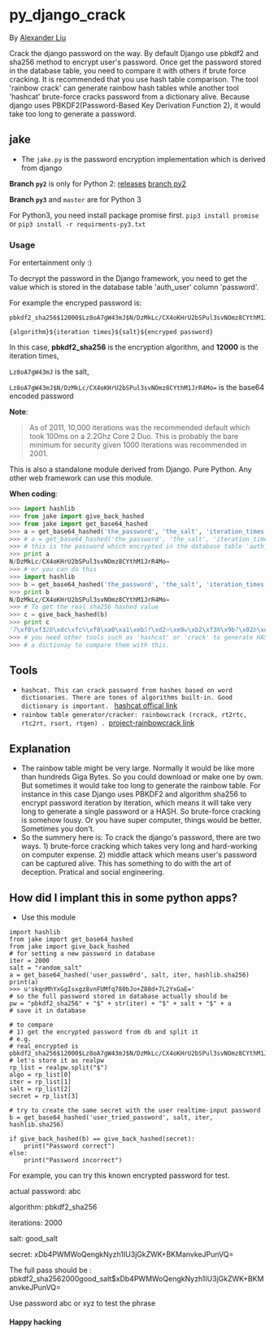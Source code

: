 py_django_crack
===============

By [Alexander Liu](https://github.com/xros)

Crack the django password on the way. By default Django use pbkdf2 and sha256 method to encrypt user's password. Once get the password stored in the database table, you need to compare it with others if brute force cracking. It is recommended that you use hash table comparison. The tool 'rainbow crack' can generate rainbow hash tables while another tool 'hashcat' brute-force cracks password from a dictionary alive. Because django uses PBKDF2(Password-Based Key Derivation Function 2), it would take too long to generate a password. 

## jake
* The ```jake.py``` is the password encryption implementation which is derived from django

**Branch `py2`** is only for Python 2: [releases](https://github.com/xros/py_django_crack/releases/tag/py2fixed) [branch py2](https://github.com/xros/py_django_crack/tree/py2)

**Branch `py3`** and `master` are for Python 3

For Python3, you need install package promise first. `pip3 install promise` or `pip3 install -r requirments-py3.txt`

### Usage

For entertainment only :)

To decrypt the password in the Django framework, you need to get the value which is stored in the database table 'auth_user' column 'password'.

For example the encryped password is:

    pbkdf2_sha256$12000$Lz8oA7gW43mJ$N/DzMkLc/CX4oKHrU2bSPul3svNOmz8CYthM1JrR4Mo=

    {algorithm}${iteration times}${salt}${encryped password}

In this case, **pbkdf2_sha256** is the encryption algorithm, and **12000** is the iteration times, 

`Lz8oA7gW43mJ` is the salt, 

`Lz8oA7gW43mJ$N/DzMkLc/CX4oKHrU2bSPul3svNOmz8CYthM1JrR4Mo=`  is the base64 encoded password

**Note**:

> As of 2011, 10,000 iterations was the recommended default which
> took 100ms on a 2.2Ghz Core 2 Duo. This is probably the bare
> minimum for security given 1000 iterations was recommended in 2001.

This is also a standalone module derived from Django. Pure Python. Any other web framework can use this module.

**When coding**:

```python
>>> import hashlib
>>> from jake import give_back_hashed
>>> from jake import get_base64_hashed
>>> a = get_base64_hashed('the_password', 'the_salt', 'iteration_times', 'the_hashlib_digest_object(the algorithm)')
>>> # a = get_base64_hashed('the_password', 'the_salt', 'iteration_times', hashlib.sha256)
>>> # this is the password which encrypted in the database table 'auth_user' column 'password'
>>> print a
N/DzMkLc/CX4oKHrU2bSPul3svNOmz8CYthM1JrR4Mo=
>>> # or you can do this
>>> import hashlib
>>> b = get_base64_hashed('the_password', 'the_salt', 'iteration_times', hashlib.sha256)
>>> print b
N/DzMkLc/CX4oKHrU2bSPul3svNOmz8CYthM1JrR4Mo=
>>> # To get the real sha256 hashed value
>>> c = give_back_hashed(b)
>>> print c
'7\xf0\xf32B\xdc\xfc%\xf8\xa0\xa1\xebSf\xd2>\xe9w\xb2\xf3N\x9b?\x02b\xd8L\xd4\x9a\xd1\xe0\xca'
>>> # you need other tools such as 'hashcat' or 'crack' to generate HASHes from 
>>> # a dictionay to compare them with this.
```

Tools
-----
* ```hashcat. This can crack password from hashes based on word dictionaries. There are tones of algorithms built-in. Good dictionary is important. ``` <a href="http://www.hashcat.net/" target="_blank">hashcat offical link</a>
* ```rainbow table generator/cracker: rainbowcrack (rcrack, rt2rtc, rtc2rt, rsort, rtgen) . ```<a href="http://project-rainbowcrack.com" target="_blank">project-rainbowcrack link</a>

Explanation
------------
* The rainbow table might be very large. Normally it would be like more than hundreds Giga Bytes. So you could download or make one by own. But sometimes it would take too long to generate the rainbow table. For instance in this case Django uses PBKDF2 and algorithm sha256 to encrypt password iteration by iteration, which means it will take very long to generate a single password or a HASH. So brute-force cracking is somehow lousy. Or you have super computer, things would be better. Sometimes you don't.
* So the summery here is:  To crack the django's password, there are two ways. 1) brute-force cracking which takes very long and hard-working on computer expense. 2) middle attack which means user's password can be captured alive. This has something to do with the art of deception. Pratical and social engineering.


How did I implant this in some python apps?
-------------------------------------------

* Use this module
```python2
import hashlib
from jake import get_base64_hashed
from jake import give_back_hashed
# for setting a new password in database
iter = 2000
salt = "random_salt"
a = get_base64_hashed('user_passw0rd', salt, iter, hashlib.sha256)
print(a)
>>> u'skqnMhYxGgIsxgz8vnFUMfq780bJo+Z88d+7L2YxGaE='
# so the full password stored in database actually should be
pw = "pbkdf2_sha256" + "$" + str(iter) + "$" + salt + "$" + a
# save it in database

# to compare
# 1) get the encrypted password from db and split it
# e.g. 
# real_encrypted is  pbkdf2_sha256$12000$Lz8oA7gW43mJ$N/DzMkLc/CX4oKHrU2bSPul3svNOmz8CYthM1JrR4Mo=
# let's store it as realpw
rp_list = realpw.split("$")
algo = rp_list[0]
iter = rp_list[1]
salt = rp_list[2]
secret = rp_list[3]

# try to create the same secret with the user realtime-input password
b = get_base64_hashed('user_tried_password', salt, iter, hashlib.sha256)

if give_back_hashed(b) == give_back_hashed(secret):
    print("Password correct")
else:
    print("Password incorrect")
```

For example, you can try this known encrypted password for test.

actual password: abc

algorithm: pbkdf2_sha256

iterations: 2000

salt: good_salt

secret: xDb4PWMWoQengkNyzh1IU3jGkZWK+BKManvkeJPunVQ=

The full pass should be :   pbkdf2_sha256$2000$good_salt$xDb4PWMWoQengkNyzh1IU3jGkZWK+BKManvkeJPunVQ=

Use password abc or xyz to test the phrase
#### Happy hacking
